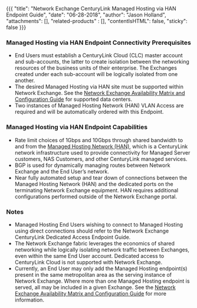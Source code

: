 {{{
  "title": "Network Exchange CenturyLink Managed Hosting via HAN Endpoint Guide",
  "date": "06-28-2018",
  "author": "Jason Holland",
  "attachments": [],
  "related-products" : [],
  "contentIsHTML": false,
  "sticky": false
}}}

### Managed Hosting via HAN Endpoint Connectivity Prerequisites

* End Users must establish a CenturyLink Cloud (CLC) master account and sub-accounts, the latter to create isolation between the networking resources of the business units of their enterprise. The Exchanges created under each sub-account will be logically isolated from one another.
* The desired Managed Hosting via HAN site must be supported within Network Exchange. See the [Network Exchange Availability Matrix and Configuration Guide](../Network/network-exchange-connectivity-matrix-configuration-guide.md) for supported data centers.
* Two instances of Managed Hosting Network (HAN) VLAN Access are required and will be automatically ordered with this Endpoint.

### Managed Hosting via HAN Endpoint Capabilities

* Rate limit choices of 1Gbps and 10Gbps through shared bandwidth to and from the [Managed Hosting Network (HAN)](https://www.ctl.io/architecture/cns-architecture/), which is a CenturyLink network infrastructure used to provide connectivity for Managed Server customers, NAS Customers, and other CenturyLink managed services.
* BGP is used for dynamically managing routes between Network Exchange and the End User’s network.
* Near fully automated setup and tear down of connections between the Managed Hosting Network (HAN) and the dedicated ports on the terminating Network Exchange equipment. HAN requires additional configurations performed outside of the Network Exchange portal.

### Notes

* Managed Hosting End Users wishing to connect to Managed Hosting using direct connections should refer to the Network Exchange CenturyLink Dedicated Access Endpoint Guide.
* The Network Exchange fabric leverages the economics of shared networking while logically isolating network traffic between Exchanges, even within the same End User account. Dedicated access to CenturyLink Cloud is not supported with Network Exchange.
* Currently, an End User may only add the Managed Hosting endpoint(s) present in the same metropolitan area as the serving instance of Network Exchange. Where more than one Managed Hosting endpoint is served, all may be included in a given Exchange. See the [Network Exchange Availability Matrix and Configuration Guide](../Network/network-exchange-connectivity-matrix-configuration-guide.md) for more information.
